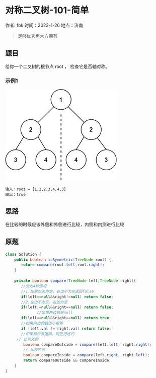 # 对称二叉树-101-简单

作者: fbk
时间：2023-1-26
地点：济南

> 足够优秀再大方拥有
## 题目
给你一个二叉树的根节点 root ， 检查它是否轴对称。
### 示例1
![](../img/2023-1-26/%E5%AF%B9%E7%A7%B0%E4%BA%8C%E5%8F%89%E6%A0%91.jpg)
```
输入：root = [1,2,2,3,4,4,3]
输出：true
```
## 思路
在比较的时候应该外侧和外侧进行比较，内侧和内测进行比较
## 原题
```java
class Solution {
    public boolean isSymmetric(TreeNode root) {
       return compare(root.left,root.right);
    }

    private boolean compare(TreeNode left,TreeNode right){
       //分为4种情况
       //1.如果左边为空，右边不为空返回false
       if(left==null&&right!=null) return false;
       //2.左边不为空，右边为空
       if(left!=null&&right==null) return false;
              //如果两边都是null
       if(left==null&&right==null) return true;
       //如果两边的数值不相等
       if (left.val != right.val) return false;
       //如果都没有返回，则进行递归
     // 比较外侧
        boolean compareOutside = compare(left.left, right.right);
        // 比较内侧
        boolean compareInside = compare(left.right, right.left);
        return compareOutside && compareInside;
    }
}
```